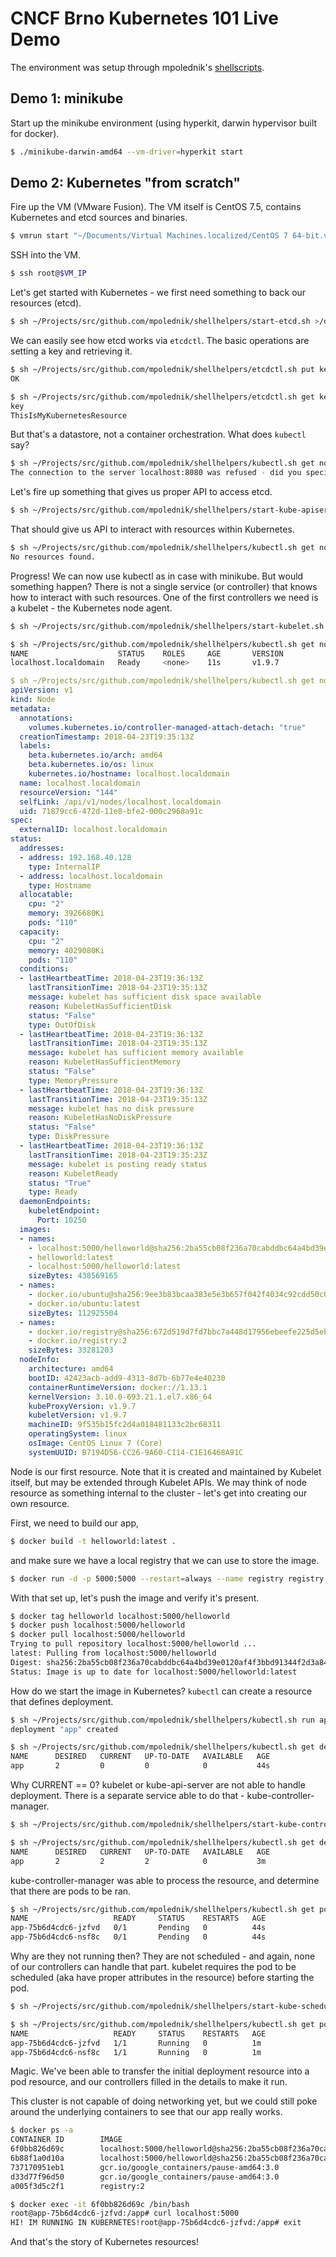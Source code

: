 # CNCF Brno Kubernetes 101 Live Demo

The environment was setup through mpolednik's [shellscripts](https://github.com/mpolednik/shellhelpers).

## Demo 1: minikube

Start up the minikube environment (using hyperkit, darwin hypervisor built for docker).

```bash
$ ./minikube-darwin-amd64 --vm-driver=hyperkit start
```

## Demo 2: Kubernetes "from scratch"

Fire up the VM (VMware Fusion). The VM itself is CentOS 7.5, contains Kubernetes and etcd sources and binaries.

```bash
$ vmrun start "~/Documents/Virtual Machines.localized/CentOS 7 64-bit.vmwarevm/CentOS 7 64-bit.vmx" nogui
```

SSH into the VM.

```bash
$ ssh root@$VM_IP
```

Let's get started with Kubernetes - we first need something to back our resources (etcd).

```bash
$ sh ~/Projects/src/github.com/mpolednik/shellhelpers/start-etcd.sh >/dev/null 2>&1 &
```

We can easily see how etcd works via `etcdctl`. The basic operations are setting a key and retrieving it.

```bash
$ sh ~/Projects/src/github.com/mpolednik/shellhelpers/etcdctl.sh put key ThisIsMyKubernetesResource
OK

$ sh ~/Projects/src/github.com/mpolednik/shellhelpers/etcdctl.sh get key
key
ThisIsMyKubernetesResource
```

But that's a datastore, not a container orchestration. What does `kubectl` say?

```bash
$ sh ~/Projects/src/github.com/mpolednik/shellhelpers/kubectl.sh get nodes
The connection to the server localhost:8080 was refused - did you specify the right host or port?
```

Let's fire up something that gives us proper API to access etcd.

```bash
$ sh ~/Projects/src/github.com/mpolednik/shellhelpers/start-kube-apiserver.sh >/dev/null 2>&1 &
```

That should give us API to interact with resources within Kubernetes.

```bash
$ sh ~/Projects/src/github.com/mpolednik/shellhelpers/kubectl.sh get nodes
No resources found.
```

Progress! We can now use kubectl as in case with minikube. But would something happen? There is not a single service (or controller) that knows how to interact with such resources. One of the first controllers we need is a kubelet - the Kubernetes node agent.

```bash
$ sh ~/Projects/src/github.com/mpolednik/shellhelpers/start-kubelet.sh >/dev/null 2>&1 &
```

```bash
$ sh ~/Projects/src/github.com/mpolednik/shellhelpers/kubectl.sh get nodes
NAME                    STATUS    ROLES     AGE       VERSION
localhost.localdomain   Ready     <none>    11s       v1.9.7
```

```yaml
$ sh ~/Projects/src/github.com/mpolednik/shellhelpers/kubectl.sh get nodes localhost.localdomain -o yaml
apiVersion: v1
kind: Node
metadata:
  annotations:
    volumes.kubernetes.io/controller-managed-attach-detach: "true"
  creationTimestamp: 2018-04-23T19:35:13Z
  labels:
    beta.kubernetes.io/arch: amd64
    beta.kubernetes.io/os: linux
    kubernetes.io/hostname: localhost.localdomain
  name: localhost.localdomain
  resourceVersion: "144"
  selfLink: /api/v1/nodes/localhost.localdomain
  uid: 71879cc6-472d-11e8-bfe2-000c2968a91c
spec:
  externalID: localhost.localdomain
status:
  addresses:
  - address: 192.168.40.128
    type: InternalIP
  - address: localhost.localdomain
    type: Hostname
  allocatable:
    cpu: "2"
    memory: 3926680Ki
    pods: "110"
  capacity:
    cpu: "2"
    memory: 4029080Ki
    pods: "110"
  conditions:
  - lastHeartbeatTime: 2018-04-23T19:36:13Z
    lastTransitionTime: 2018-04-23T19:35:13Z
    message: kubelet has sufficient disk space available
    reason: KubeletHasSufficientDisk
    status: "False"
    type: OutOfDisk
  - lastHeartbeatTime: 2018-04-23T19:36:13Z
    lastTransitionTime: 2018-04-23T19:35:13Z
    message: kubelet has sufficient memory available
    reason: KubeletHasSufficientMemory
    status: "False"
    type: MemoryPressure
  - lastHeartbeatTime: 2018-04-23T19:36:13Z
    lastTransitionTime: 2018-04-23T19:35:13Z
    message: kubelet has no disk pressure
    reason: KubeletHasNoDiskPressure
    status: "False"
    type: DiskPressure
  - lastHeartbeatTime: 2018-04-23T19:36:13Z
    lastTransitionTime: 2018-04-23T19:35:23Z
    message: kubelet is posting ready status
    reason: KubeletReady
    status: "True"
    type: Ready
  daemonEndpoints:
    kubeletEndpoint:
      Port: 10250
  images:
  - names:
    - localhost:5000/helloworld@sha256:2ba55cb08f236a70cabddbc64a4bd39e0120af4f3bbd91344f2d3a84309eeba1
    - helloworld:latest
    - localhost:5000/helloworld:latest
    sizeBytes: 438569165
  - names:
    - docker.io/ubuntu@sha256:9ee3b83bcaa383e5e3b657f042f4034c92cdd50c03f73166c145c9ceaea9ba7c
    - docker.io/ubuntu:latest
    sizeBytes: 112925504
  - names:
    - docker.io/registry@sha256:672d519d7fd7bbc7a448d17956ebeefe225d5eb27509d8dc5ce67ecb4a0bce54
    - docker.io/registry:2
    sizeBytes: 33281203
  nodeInfo:
    architecture: amd64
    bootID: 42423acb-add9-4313-8d7b-6b77e4e40230
    containerRuntimeVersion: docker://1.13.1
    kernelVersion: 3.10.0-693.21.1.el7.x86_64
    kubeProxyVersion: v1.9.7
    kubeletVersion: v1.9.7
    machineID: 9f535b15fc2d4a018481133c2bc68311
    operatingSystem: linux
    osImage: CentOS Linux 7 (Core)
    systemUUID: B7194D56-CC26-9A60-C114-C1E16468A91C
```

Node is our first resource. Note that it is created and maintained by Kubelet itself, but may be extended through Kubelet APIs. We may think of node resource as something internal to the cluster - let's get into creating our own resource.

First, we need to build our app,

```bash
$ docker build -t helloworld:latest .
```

and make sure we have a local registry that we can use to store the image.

```bash
$ docker run -d -p 5000:5000 --restart=always --name registry registry:2
```

With that set up, let's push the image and verify it's present.

```bash
$ docker tag helloworld localhost:5000/helloworld
$ docker push localhost:5000/helloworld
$ docker pull localhost:5000/helloworld
Trying to pull repository localhost:5000/helloworld ...
latest: Pulling from localhost:5000/helloworld
Digest: sha256:2ba55cb08f236a70cabddbc64a4bd39e0120af4f3bbd91344f2d3a84309eeba1
Status: Image is up to date for localhost:5000/helloworld:latest
```

How do we start the image in Kubernetes? `kubectl` can create a resource that defines deployment.

```bash
$ sh ~/Projects/src/github.com/mpolednik/shellhelpers/kubectl.sh run app --image=localhost:5000/helloworld:latest --replicas=2 --port=80
deployment "app" created
```

```bash
$ sh ~/Projects/src/github.com/mpolednik/shellhelpers/kubectl.sh get deployments
NAME      DESIRED   CURRENT   UP-TO-DATE   AVAILABLE   AGE
app       2         0         0            0           44s
```

Why CURRENT == 0? kubelet or kube-api-server are not able to handle deployment. There is a separate service able to do that - kube-controller-manager.

```bash
$ sh ~/Projects/src/github.com/mpolednik/shellhelpers/start-kube-controller-manager.sh >/dev/null 2>&1 &
```

```bash
$ sh ~/Projects/src/github.com/mpolednik/shellhelpers/kubectl.sh get deployments
NAME      DESIRED   CURRENT   UP-TO-DATE   AVAILABLE   AGE
app       2         2         2            0           3m
```

kube-controller-manager was able to process the resource, and determine that there are pods to be ran.

```bash
$ sh ~/Projects/src/github.com/mpolednik/shellhelpers/kubectl.sh get pods
NAME                   READY     STATUS    RESTARTS   AGE
app-75b6d4cdc6-jzfvd   0/1       Pending   0          44s
app-75b6d4cdc6-nsf8c   0/1       Pending   0          44s
```

Why are they not running then? They are not scheduled - and again, none of our controllers can handle that part. kubelet requires the pod to be scheduled (aka have proper attributes in the resource) before starting the pod.

```bash
$ sh ~/Projects/src/github.com/mpolednik/shellhelpers/start-kube-scheduler.sh >/dev/null 2>&1 &
```

```bash
$ sh ~/Projects/src/github.com/mpolednik/shellhelpers/kubectl.sh get pods
NAME                   READY     STATUS    RESTARTS   AGE
app-75b6d4cdc6-jzfvd   1/1       Running   0          1m
app-75b6d4cdc6-nsf8c   1/1       Running   0          1m
```

Magic. We've been able to transfer the initial deployment resource into a pod resource, and our controllers filled in the details to make it run.

This cluster is not capable of doing networking yet, but we could still poke around the underlying containers to see that our app really works.

```bash
$ docker ps -a
CONTAINER ID        IMAGE                                                                                               COMMAND                  CREATED             STATUS              PORTS                    NAMES
6f0bb826d69c        localhost:5000/helloworld@sha256:2ba55cb08f236a70cabddbc64a4bd39e0120af4f3bbd91344f2d3a84309eeba1   "python app.py"          49 seconds ago      Up 48 seconds                                k8s_app_app-75b6d4cdc6-jzfvd_default_aa8085b6-472e-11e8-bfe2-000c2968a91c_0
6b88f1a0d10a        localhost:5000/helloworld@sha256:2ba55cb08f236a70cabddbc64a4bd39e0120af4f3bbd91344f2d3a84309eeba1   "python app.py"          49 seconds ago      Up 48 seconds                                k8s_app_app-75b6d4cdc6-nsf8c_default_aa80e204-472e-11e8-bfe2-000c2968a91c_0
737170951eb1        gcr.io/google_containers/pause-amd64:3.0                                                            "/pause"                 50 seconds ago      Up 49 seconds                                k8s_POD_app-75b6d4cdc6-jzfvd_default_aa8085b6-472e-11e8-bfe2-000c2968a91c_0
d33d77f96d50        gcr.io/google_containers/pause-amd64:3.0                                                            "/pause"                 50 seconds ago      Up 49 seconds                                k8s_POD_app-75b6d4cdc6-nsf8c_default_aa80e204-472e-11e8-bfe2-000c2968a91c_0
a005f3d5c2f1        registry:2                                                                                          "/entrypoint.sh /e..."   5 hours ago         Up 25 minutes       0.0.0.0:5000->5000/tcp   registry

$ docker exec -it 6f0bb826d69c /bin/bash
root@app-75b6d4cdc6-jzfvd:/app# curl localhost:5000
HI! IM RUNNING IN KUBERNETES!root@app-75b6d4cdc6-jzfvd:/app# exit
```

And that's the story of Kubernetes resources!
